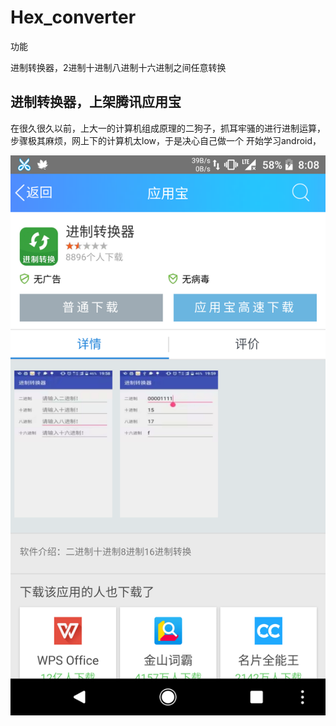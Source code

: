 # Hex_converter


功能

进制转换器，2进制十进制八进制十六进制之间任意转换

## 进制转换器，上架腾讯应用宝

在很久很久以前，上大一的计算机组成原理的二狗子，抓耳牢骚的进行进制运算，
步骤极其麻烦，网上下的计算机太low，于是决心自己做一个
开始学习android，

![](1.png)
